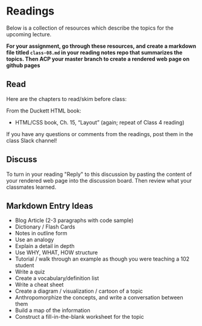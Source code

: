 # Readings

Below is a collection of resources which describe the topics for the upcoming lecture.  

**For your assignment, go through these resources, and create a markdown file titled `class-08.md` in your reading notes repo that summarizes the topics. Then ACP your master branch to create a rendered web page on github pages**

## Read

Here are the chapters to read/skim before class:

From the Duckett HTML book:

- HTML/CSS book, Ch. 15, “Layout” (again; repeat of Class 4 reading)

If you have any questions or comments  from the readings, post them in the class Slack channel!

## Discuss

To turn in your reading "Reply" to this discussion by pasting the content of your rendered web page into the discussion board. Then review what your classmates learned.

## Markdown Entry Ideas

- Blog Article (2-3 paragraphs with code sample)
- Dictionary / Flash Cards
- Notes in outline form
- Use an analogy
- Explain a detail in depth
- Use WHY, WHAT, HOW structure
- Tutorial / walk through an example as though you were teaching a 102 student
- Write a quiz
- Create a vocabulary/definition list
- Write a cheat sheet
- Create a diagram / visualization / cartoon of a topic
- Anthropomorphize the concepts, and write a conversation between them
- Build a map of the information
- Construct a fill-in-the-blank worksheet for the topic
